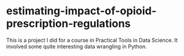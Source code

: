 # estimating-impact-of-opioid-prescription-regulations
This is a project I did for a course in Practical Tools in Data Science. It involved some quite interesting data wrangling in Python.
